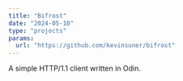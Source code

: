```yaml
---
title: "Bifrost"
date: "2024-05-10"
type: "projects"
params:
  url: "https://github.com/kevinsuner/bifrost"
---
```


A simple HTTP/1.1 client written in Odin.

